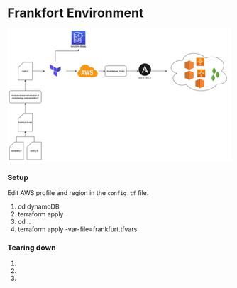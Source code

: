 # Frankfort Environment

![Terraform](Images/HomeLike_Diagram.png?raw=true "Terraform Diagram")

### Setup
Edit AWS profile and region in the `config.tf` file.

1. cd dynamoDB
2. terraform apply
3. cd ..
3. terraform apply -var-file=frankfurt.tfvars

### Tearing down
1. 
2. 
3.


